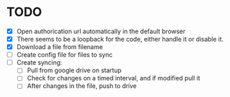 # TODO

- [x] Open authorication url automatically in the default browser
- [x] There seems to be a loopback for the code, either handle it or disable it.
- [x] Download a file from filename
- [ ] Create config file for files to sync
- [ ] Create syncing:
    - [ ] Pull from google drive on startup
    - [ ] Check for changes on a timed interval, and if modified pull it
    - [ ] After changes in the file, push to drive
